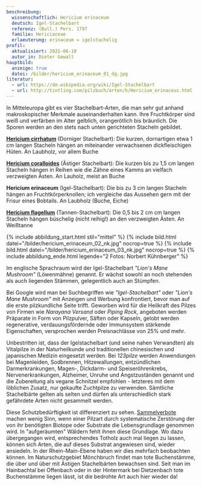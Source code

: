 ```yaml
---
beschreibung:
  wissenschaftlich: Hericium erinaceum
  deutsch: Igel-Stachelbart
  referenz: (Bull.) Pers. 1797
  familie: Hericiaceae
  erlaeuterung: erinaceum = igelstachelig
profil:
  aktualisiert: 2021-06-10
  autor_in: Dieter Gewalt
hauptbild:
  anzeige: true
  datei: /bilder/hericium_erinaceum_01_dg.jpg
literatur:
  - url: https://de.wikipedia.org/wiki/Igel-Stachelbart
  - url: http://tintling.com/pilzbuch/arten/h/Hericium_erinaceus.html
---
```


In Mitteleuropa gibt es vier Stachelbart-Arten, die man sehr gut anhand makroskopischer Merkmale auseinanderhalten kann. Ihre Fruchtkörper sind weiß und verfärben im Alter gelblich, orangerötlich bis bräunlich. Die Sporen werden an den stets nach unten gerichteten Stacheln gebildet.

**[Hericium cirrhatum](/pilze/hericium-cirrhatum-dorniger-stachelbart)** (Dorniger Stachelbart): Die kurzen, dornartigen etwa 1 cm langen Stacheln hängen an miteinander verwachsenen dickfleischigen Hüten. An Laubholz, vor allem Buche

**[Hericium coralloides](/pilze/hericium-coralloides-ästiger-stachelbart)** (Ästiger Stachelbart): Die kurzen bis zu 1,5 cm langen Stacheln hängen in Reihen wie die Zähne eines Kamms an vielfach verzweigten Ästen. An Lauholz, meist an Buche

**Hericium erinaceum** (Igel-Stachelbart): Die bis zu 3 cm langen Stacheln hängen an Fruchtkörperknollen; ich vergleiche das Aussehen gern mit der Frisur eines Bobtails. An Laubholz (Buche, Eiche)

**[Hericium flagellum](/pilze/hericium-flagellum-tannenstachelbart)** (Tannen-Stachelbart): Die 0,5 bis 2 cm cm langen Stacheln hängen büschelig (nicht reihig!) an den verzweigten Ästen. An Weißtanne

{% include abbildung_start.html stil="mittel" %}
{% include bild.html datei="/bilder/hericium_erinaceum_02_nk.jpg" nocrop=true %}
{% include bild.html datei="/bilder/hericium_erinaceum_03_nk.jpg" nocrop=true %}
{% include abbildung_ende.html legende="2 Fotos: Norbert Kühnberger" %}

Im englische Sprachraum wird der Igel-Stachelbart *"Lion's Mane Mushroom"* (Löwenmähne) genannt. Er wächst sowohl an noch stehenden als auch liegenden Stämmen, gelegentlich auch an Stümpfen. 

Bei Google wird man bei Suchbegriffen wie *"Igel-Stachelbart"* oder *"Lion's Mane Mushroom"* mit Anzeigen und Werbung konfrontiert, bevor man auf die erste pilzkundliche Seite trifft. Geworben wird für die Heilkraft des Pilzes von Firmen wie *Narayana Versand* oder *Piping Rock*, angeboten werden Präparate in Form von Pilzpulver, Säften oder Kapseln, gelobt werden regenerative, verdauungsfördernde oder Immunsystem stärkende Eigenschaften, versprochen werden Preisnachlässe von 25% und mehr.

Unbestritten ist, dass der Igelstachelbart (und seine nahen Verwandten) als Vitalpilze in der Naturheilkunde und traditionellen chinesischen und japanischen Medizin eingesetzt werden. Bei *123pilze* werden Anwendungen bei Magenleiden, Sodbrennen, Hitzewallungen, entzündlichen Darmerkrankungen, Magen-, Dickdarm- und Speiseröhrenkrebs, Nervenerkrankungen, Alzheimer, Unruhe und Angstzuständen genannt und die Zubereitung als vegane Schnitzel empfohlen - letzteres mit dem löblichen Zusatz, nur gekaufte Zuchtpilze zu verwenden. Sämtliche Stachelbärte gelten als selten und dürfen als unterschiedlich stark gefährdete Arten nicht gesammelt werden. 

Diese Schutzbedürftigkeit ist differenziert zu sehen. [Sammelverbote](/artikel/über-sinn-und-unsinn-von-sammelverboten.html) machen wenig Sinn, wenn einer Pilzart durch systematische Zerstörung der von ihr benötigten Biotope oder Substrate die Lebensgrundlage genommen wird. In "aufgeräumten" Wäldern fehlt ihnen diese Grundlage. Wo dazu übergegangen wird, entsprechendes Totholz auch mal liegen zu lassen, können sich Arten, die auf dieses Substrat angewiesen sind, wieder ansiedeln. In der Rhein-Main-Ebene haben wir dies mehrfach beobachten können. Im Naturschutzgebiet Mönchbruch findet man tote Buchenstämme, die über und über mit Ästigen Stachelbärten bewachsen sind. Seit man im Hainbachtal bei Offenbach oder in der Hintermark bei Dietzenbach tote Buchenstämme liegen lässt, ist die bedrohte Art auch hier wieder da!
